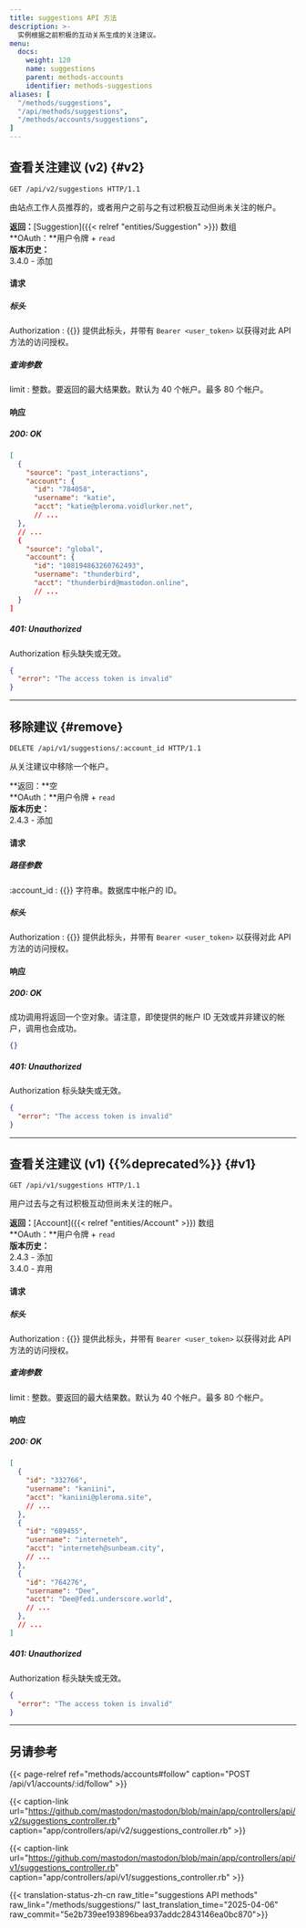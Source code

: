 ```yaml
---
title: suggestions API 方法
description: >-
  实例根据之前积极的互动关系生成的关注建议。
menu:
  docs:
    weight: 120
    name: suggestions
    parent: methods-accounts
    identifier: methods-suggestions
aliases: [
  "/methods/suggestions",
  "/api/methods/suggestions",
  "/methods/accounts/suggestions",
]
---
```


<style>
#TableOfContents ul ul ul {display: none}
</style>

## 查看关注建议 (v2) {#v2}

```http
GET /api/v2/suggestions HTTP/1.1
```

由站点工作人员推荐的，或者用户之前与之有过积极互动但尚未关注的帐户。

**返回：**[Suggestion]({{< relref "entities/Suggestion" >}}) 数组\
**OAuth：**用户令牌 + `read`\
**版本历史：**\
3.4.0 - 添加

#### 请求
##### 标头

Authorization
: {{<required>}} 提供此标头，并带有 `Bearer <user_token>` 以获得对此 API 方法的访问授权。

##### 查询参数

limit
: 整数。要返回的最大结果数。默认为 40 个帐户。最多 80 个帐户。

#### 响应
##### 200: OK

```json
[
  {
    "source": "past_interactions",
    "account": {
      "id": "784058",
      "username": "katie",
      "acct": "katie@pleroma.voidlurker.net",
      // ...
  },
  // ...
  {
    "source": "global",
    "account": {
      "id": "108194863260762493",
      "username": "thunderbird",
      "acct": "thunderbird@mastodon.online",
      // ...
  }
]
```

##### 401: Unauthorized

Authorization 标头缺失或无效。

```json
{
  "error": "The access token is invalid"
}
```

---

## 移除建议 {#remove}

```http
DELETE /api/v1/suggestions/:account_id HTTP/1.1
```

从关注建议中移除一个帐户。

**返回：**空\
**OAuth：**用户令牌 + `read`\
**版本历史：**\
2.4.3 - 添加

#### 请求

##### 路径参数

:account_id
: {{<required>}} 字符串。数据库中帐户的 ID。

##### 标头

Authorization
: {{<required>}} 提供此标头，并带有 `Bearer <user_token>` 以获得对此 API 方法的访问授权。

#### 响应
##### 200: OK

成功调用将返回一个空对象。请注意，即使提供的帐户 ID 无效或并非建议的帐户，调用也会成功。

```json
{}
```

##### 401: Unauthorized

Authorization 标头缺失或无效。

```json
{
  "error": "The access token is invalid"
}
```

---

## 查看关注建议 (v1) {{%deprecated%}} {#v1}

```http
GET /api/v1/suggestions HTTP/1.1
```

用户过去与之有过积极互动但尚未关注的帐户。

**返回：**[Account]({{< relref "entities/Account" >}}) 数组\
**OAuth：**用户令牌 + `read`\
**版本历史：**\
2.4.3 - 添加\
3.4.0 - 弃用

#### 请求
##### 标头

Authorization
: {{<required>}} 提供此标头，并带有 `Bearer <user_token>` 以获得对此 API 方法的访问授权。

##### 查询参数

limit
: 整数。要返回的最大结果数。默认为 40 个帐户。最多 80 个帐户。

#### 响应
##### 200: OK

```json
[
  {
    "id": "332766",
    "username": "kaniini",
    "acct": "kaniini@pleroma.site",
    // ...
  },
  {
    "id": "689455",
    "username": "interneteh",
    "acct": "interneteh@sunbeam.city",
    // ...
  },
  {
    "id": "764276",
    "username": "Dee",
    "acct": "Dee@fedi.underscore.world",
    // ...
  },
  // ...
]
```

##### 401: Unauthorized

Authorization 标头缺失或无效。

```json
{
  "error": "The access token is invalid"
}
```

---

## 另请参考

{{< page-relref ref="methods/accounts#follow" caption="POST /api/v1/accounts/:id/follow" >}}

{{< caption-link url="https://github.com/mastodon/mastodon/blob/main/app/controllers/api/v2/suggestions_controller.rb" caption="app/controllers/api/v2/suggestions_controller.rb" >}}

{{< caption-link url="https://github.com/mastodon/mastodon/blob/main/app/controllers/api/v1/suggestions_controller.rb" caption="app/controllers/api/v1/suggestions_controller.rb" >}}

{{< translation-status-zh-cn raw_title="suggestions API methods" raw_link="/methods/suggestions/" last_translation_time="2025-04-06" raw_commit="5e2b739ee193896bea937addc2843146ea0bc870">}}

